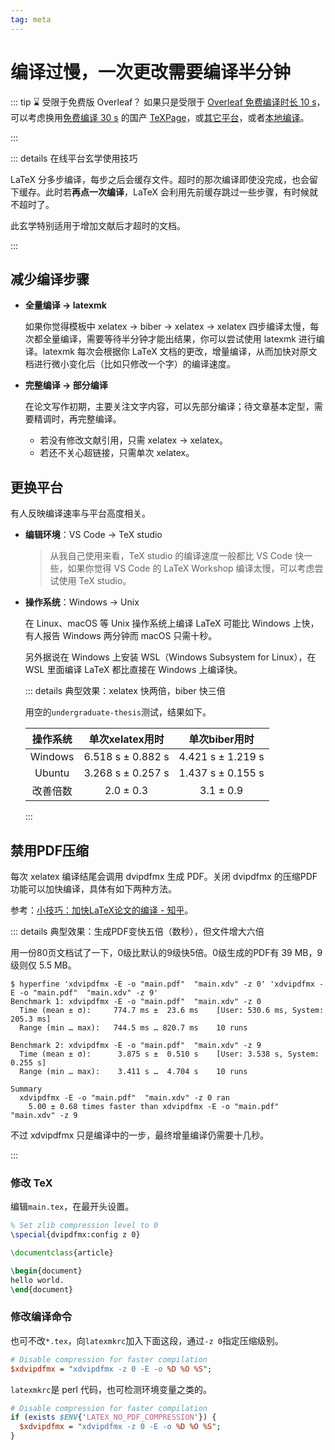 ```yaml
---
tag: meta
---
```


# 编译过慢，一次更改需要编译半分钟

<!-- https://github.com/BITNP/BIThesis/discussions/453 -->

::: tip ⌛ 受限于免费版 Overleaf？
如果只是受限于 [Overleaf 免费编译时长 10 s](https://cn.overleaf.com/blog/changes-to-free-compile-timeout#:~:text=timeout%20limit%20to-,10%20seconds,-.%20We%20made)，可以考虑换用[免费编译 30 s](https://www.texpage.com/zh/pricing/) 的国产 [TeXPage](https://www.texpage.com/)，或[其它平台](https://github.com/BITNP/BIThesis/discussions/536)，或者[本地编译](../guide/getting-started.md)。

<!-- 免费编译时长抄录于2025年10月 -->

:::

::: details 在线平台玄学使用技巧

LaTeX 分多步编译，每步之后会缓存文件。超时的那次编译即使没完成，也会留下缓存。此时若**再点一次编译**，LaTeX 会利用先前缓存跳过一些步骤，有时候就不超时了。

此玄学特别适用于增加文献后才超时的文档。

:::

## 减少编译步骤

- **全量编译 → latexmk**

  如果你觉得模板中 xelatex → biber → xelatex → xelatex 四步编译太慢，每次都全量编译，需要等待半分钟才能出结果，你可以尝试使用 latexmk 进行编译。latexmk 每次会根据你 LaTeX 文档的更改，增量编译，从而加快对原文档进行微小变化后（比如只修改一个字）的编译速度。

- **完整编译 → 部分编译**

  在论文写作初期，主要关注文字内容，可以先部分编译；待文章基本定型，需要精调时，再完整编译。
  - 若没有修改文献引用，只需 xelatex → xelatex。
  - 若还不关心超链接，只需单次 xelatex。

## 更换平台

有人反映编译速率与平台高度相关。

- **编辑环境**：VS Code → TeX studio

  > 从我自己使用来看，TeX studio 的编译速度一般都比 VS Code 快一些，如果你觉得 VS Code 的 LaTeX Workshop 编译太慢，可以考虑尝试使用 TeX studio。

- **操作系统**：Windows → Unix

  在 Linux、macOS 等 Unix 操作系统上编译 LaTeX 可能比 Windows 上快，有人报告 Windows 两分钟而 macOS 只需十秒。

  另外据说在 Windows 上安装 WSL（Windows Subsystem for Linux），在 WSL 里面编译 LaTeX 都比直接在 Windows 上编译快。

  ::: details 典型效果：xelatex 快两倍，biber 快三倍

  用空的`undergraduate-thesis`测试，结果如下。

  | 操作系统 |  单次xelatex用时  |   单次biber用时   |
  | :------: | :---------------: | :---------------: |
  | Windows  | 6.518 s ± 0.882 s | 4.421 s ± 1.219 s |
  |  Ubuntu  | 3.268 s ± 0.257 s | 1.437 s ± 0.155 s |
  | 改善倍数 |     2.0 ± 0.3     |     3.1 ± 0.9     |

  :::

## 禁用PDF压缩

每次 xelatex 编译结尾会调用 dvipdfmx 生成 PDF。关闭 dvipdfmx 的压缩PDF功能可以加快编译，具体有如下两种方法。

参考：[小技巧：加快LaTeX论文的编译 - 知乎](https://zhuanlan.zhihu.com/p/357926809)。

::: details 典型效果：生成PDF变快五倍（数秒），但文件增大六倍

用一份80页文档试了一下，0级比默认的9级快5倍。0级生成的PDF有 39 MB，9级则仅 5.5 MB。

```shell
$ hyperfine 'xdvipdfmx -E -o "main.pdf"  "main.xdv" -z 0' 'xdvipdfmx -E -o "main.pdf"  "main.xdv" -z 9'
Benchmark 1: xdvipdfmx -E -o "main.pdf"  "main.xdv" -z 0
  Time (mean ± σ):     774.7 ms ±  23.6 ms    [User: 530.6 ms, System: 205.3 ms]
  Range (min … max):   744.5 ms … 820.7 ms    10 runs

Benchmark 2: xdvipdfmx -E -o "main.pdf"  "main.xdv" -z 9
  Time (mean ± σ):      3.875 s ±  0.510 s    [User: 3.538 s, System: 0.255 s]
  Range (min … max):    3.411 s …  4.704 s    10 runs

Summary
  xdvipdfmx -E -o "main.pdf"  "main.xdv" -z 0 ran
    5.00 ± 0.68 times faster than xdvipdfmx -E -o "main.pdf"  "main.xdv" -z 9
```

不过 xdvipdfmx 只是编译中的一步，最终增量编译仍需要十几秒。

:::

### 修改 TeX

编辑`main.tex`，在最开头设置。

```latex {1-2}
% Set zlib compression level to 0
\special{dvipdfmx:config z 0}

\documentclass{article}

\begin{document}
hello world.
\end{document}
```

### 修改编译命令

也可不改`*.tex`，向`latexmkrc`加入下面这段，通过`-z 0`指定压缩级别。

```perl
# Disable compression for faster compilation
$xdvipdfmx = "xdvipdfmx -z 0 -E -o %D %O %S";
```

`latexmkrc`是 perl 代码，也可检测环境变量之类的。

```perl
# Disable compression for faster compilation
if (exists $ENV{'LATEX_NO_PDF_COMPRESSION'}) {
  $xdvipdfmx = "xdvipdfmx -z 0 -E -o %D %O %S";
}
```
